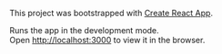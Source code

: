 This project was bootstrapped with [Create React App](https://github.com/facebook/create-react-app).

Runs the app in the development mode.<br />
Open [http://localhost:3000](http://localhost:3000) to view it in the browser.



